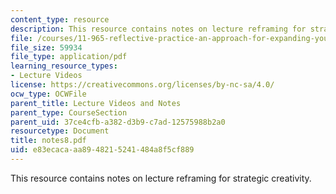 ```yaml
---
content_type: resource
description: This resource contains notes on lecture reframing for strategic creativity.
file: /courses/11-965-reflective-practice-an-approach-for-expanding-your-learning-frontiers-january-iap-2007/e83ecacaaa8948215241484a8f5cf889_notes8.pdf
file_size: 59934
file_type: application/pdf
learning_resource_types:
- Lecture Videos
license: https://creativecommons.org/licenses/by-nc-sa/4.0/
ocw_type: OCWFile
parent_title: Lecture Videos and Notes
parent_type: CourseSection
parent_uid: 37ce4cfb-a382-d3b9-c7ad-12575988b2a0
resourcetype: Document
title: notes8.pdf
uid: e83ecaca-aa89-4821-5241-484a8f5cf889
---
```

This resource contains notes on lecture reframing for strategic creativity.
